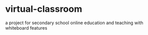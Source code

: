 # virtual-classroom
a project for secondary school online education and teaching with whiteboard features
